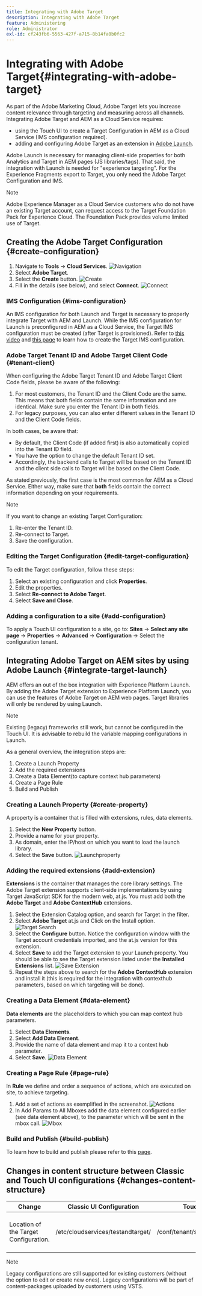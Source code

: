 ```yaml
---
title: Integrating with Adobe Target
description: Integrating with Adobe Target 
feature: Administering
role: Administrator
exl-id: cf243fb6-5563-427f-a715-8b14fa0b0fc2
---
```

# Integrating with Adobe Target{#integrating-with-adobe-target}

As part of the Adobe Marketing Cloud, Adobe Target lets you increase content relevance through targeting and measuring across all channels. Integrating Adobe Target and AEM as a Cloud Service requires:

* using the Touch UI to create a Target Configuration in AEM as a Cloud Service (IMS configuration required).
* adding and configuring Adobe Target as an extension in [Adobe Launch](https://experienceleague.adobe.com/docs/launch/using/intro/get-started/quick-start.html).

Adobe Launch is necessary for managing client-side properties for both Analytics and Target in AEM pages (JS libraries/tags). That said, the integration with Launch is needed for "experience targeting". For the Experience Fragments export to Target, you only need the Adobe Target Configuration and IMS.

>[!NOTE]
>
>Adobe Experience Manager as a Cloud Service customers who do not have an existing Target account, can request access to the Target Foundation Pack for Experience Cloud. The Foundation Pack provides volume limited use of Target.

## Creating the Adobe Target Configuration {#create-configuration}

1. Navigate to **Tools** → **Cloud Services**.
![Navigation](assets/cloudservice1.png "Navigation")
2. Select **Adobe Target**.
3. Select the **Create** button.
![Create](assets/tenant1.png "Create")
4. Fill in the details (see below), and select **Connect**.
![Connect](assets/open_screen1.png "Connect")

### IMS Configuration {#ims-configuration}

An IMS configuration for both Launch and Target is necessary to properly integrate Target with AEM and Launch. While the IMS configuration for Launch is preconfigured in AEM as a Cloud Service, the Target IMS configuration must be created (after Target is provisioned). Refer to [this video](https://helpx.adobe.com/experience-manager/kt/sites/using/aem-sites-target-standard-technical-video-understand.html) and [this page](https://experienceleague.adobe.com/docs/experience-manager-65/administering/integration/integration-ims-adobe-io.html) to learn how to create the Target IMS configuration.

### Adobe Target Tenant ID and Adobe Target Client Code {#tenant-client}

When configuring the Adobe Target Tenant ID and Adobe Target Client Code fields, please be aware of the following:

1. For most customers, the Tenant ID and the Client Code are the same. This means that both fields contain the same information and are identical. Make sure you enter the Tenant ID in both fields.
2. For legacy purposes, you can also enter different values in the Tenant ID and the Client Code fields.

In both cases, be aware that:

* By default, the Client Code (if added first) is also automatically copied into the Tenant ID field.
* You have the option to change the default Tenant ID set.
* Accordingly, the backend calls to Target will be based on the Tenant ID and the client side calls to Target will be based on the Client Code.

As stated previously, the first case is the most common for AEM as a Cloud Service. Either way, make sure that **both** fields contain the correct information depending on your requirements.

>[!NOTE]
>
> If you want to change an existing Target Configuration:
>
> 1. Re-enter the Tenant ID.
> 2. Re-connect to Target.
> 3. Save the configuration.

### Editing the Target Configuration {#edit-target-configuration}

To edit the Target configuration, follow these steps:

1. Select an existing configuration and click **Properties**.
2. Edit the properties.
3. Select **Re-connect to Adobe Target**.
4. Select **Save and Close**.

### Adding a configuration to a site {#add-configuration}

To apply a Touch UI configuration to a site, go to: **Sites** → **Select any site page** → **Properties** → **Advanced** → **Configuration** → Select the configuration tenant.

## Integrating Adobe Target on AEM sites by using Adobe Launch {#integrate-target-launch}

AEM offers an out of the box integration with Experience Platform Launch. By adding the Adobe Target extension to Experience Platform Launch, you can use the features of Adobe Target on AEM web pages. Target libraries will only be rendered by using Launch.

>[!NOTE]
>
>Existing (legacy) frameworks still work, but cannot be configured in the Touch UI. It is advisable to rebuild the variable mapping configurations in Launch.

As a general overview, the integration steps are:

1. Create a Launch Property
2. Add the required extensions
3. Create a Data Element(to capture context hub parameters)
4. Create a Page Rule
5. Build and Publish

### Creating a Launch Property {#create-property}

A property is a container that is filled with extensions, rules, data elements.

1. Select the **New Property** button.
2. Provide a name for your property.
3. As domain, enter the IP/host on which you want to load the launch library.
4. Select the **Save** button.
![Launchproperty](assets/properties_newproperty1.png "Launchproperty")

### Adding the required extensions {#add-extension}

**Extensions** is the container that manages the core library settings. The Adobe Target extension supports client-side implementations by using Target JavaScript SDK for the modern web, at.js. You must add both the **Adobe Target** and **Adobe ContextHub** extensions.

1. Select the Extension Catalog option, and search for Target in the filter.
2. Select **Adobe Target** at.js and Click on the Install option.
![Target Search](assets/search_ext1.png "Target Search")
3. Select the **Configure** button. Notice the configuration window with the Target account credentials imported, and the at.js version for this extension.
4. Select **Save** to add the Target extension to your Launch property. You should be able to see the Target extension listed under the **Installed Extensions** list.
![Save Extension](assets/configure_extension1.png "Save Extension")
5. Repeat the steps above to search for the **Adobe ContextHub** extension and install it (this is required for the integration with contexthub parameters, based on which targeting will be done).

### Creating a Data Element {#data-element}

**Data elements** are the placeholders to which you can map context hub parameters.

1. Select **Data Elements**.
2. Select **Add Data Element**.
3. Provide the name of data element and map it to a context hub parameter.
4. Select **Save**.
![Data Element](assets/data_elem1.png "Data Element")

### Creating a Page Rule {#page-rule}

In **Rule** we define and order a sequence of actions, which are executed on site, to achieve targeting.

1. Add a set of actions as exemplified in the screenshot.
![Actions](assets/rules1.png "Actions")
2. In Add Params to All Mboxes add the data element configured earlier (see data element above), to the parameter which will be sent in the mbox call.
![Mbox](assets/map_data1.png "Actions")

### Build and Publish {#build-publish}

To learn how to build and publish please refer to this [page](https://experienceleague.adobe.com/docs/experience-manager-learn/aem-target-tutorial/aem-target-implementation/using-launch-adobe-io.html).

## Changes in content structure between Classic and Touch UI configurations {#changes-content-structure}

| **Change** | **Classic UI Configuration** | **Touch UI Configuration** | **Consequences** |
|---|---|---|---|
| Location of the Target Configuration. | /etc/cloudservices/testandtarget/ | /conf/tenant/settings/cloudservices/target | Earlier multiple configurations were present under /etc/cloudservices/testandtarget but now a single configuration is present under a tenant. |

>[!NOTE]
>
>Legacy configurations are still supported for existing customers (without the option to edit or create new ones). Legacy configurations will be part of content-packages uploaded by customers using VSTS.
